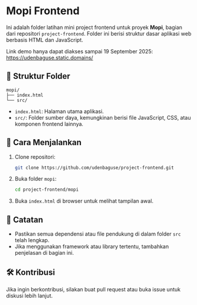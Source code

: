 # Mopi Frontend

Ini adalah folder latihan mini project frontend untuk proyek **Mopi**, bagian dari repositori `project-frontend`. Folder ini berisi struktur dasar aplikasi web berbasis HTML dan JavaScript.

Link demo hanya dapat diakses sampai 19 September 2025:
https://udenbaguse.static.domains/

## 📁 Struktur Folder

```
mopi/
├── index.html
└── src/
```

- `index.html`: Halaman utama aplikasi.
- `src/`: Folder sumber daya, kemungkinan berisi file JavaScript, CSS, atau komponen frontend lainnya.

## 🚀 Cara Menjalankan

1. Clone repositori:
   ```bash
   git clone https://github.com/udenbaguse/project-frontend.git
   ```
2. Buka folder `mopi`:
   ```bash
   cd project-frontend/mopi
   ```
3. Buka `index.html` di browser untuk melihat tampilan awal.

## 📌 Catatan

- Pastikan semua dependensi atau file pendukung di dalam folder `src` telah lengkap.
- Jika menggunakan framework atau library tertentu, tambahkan penjelasan di bagian ini.

## 🛠️ Kontribusi

Jika ingin berkontribusi, silakan buat pull request atau buka issue untuk diskusi lebih lanjut.
